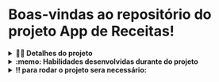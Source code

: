 # Boas-vindas ao repositório do projeto App de Receitas!


<details>
  <summary><strong>👨‍💻 Detalhes do projeto</strong></summary><br />

  O app de receitas foi desenvolvido em group de 4 pessoas utilizando o que há de mais moderno dentro do ecossistema React: Hooks e Context API!

  Nele será possível: ver, buscar, filtrar, favoritar e acompanhar o progresso de preparação de receitas e drinks!

  A base de dados serão 2 APIs distintas, uma para comidas e outra para bebidas.

  O layout tem como foco dispositivos móveis.

</details>
<details>
  <summary><strong>:memo: Habilidades desenvolvidas durante do projeto</strong></summary><br />

  Nesse projeto, foi capaz de:

  - Utilizar _Redux_ para gerenciar estado
  - Utilizar a biblioteca _React-Redux_
  - Utilizar a Context API do _React_ para gerenciar estado
  - Utilizar o _React Hook useState_
  - Utilizar o _React Hook useContext_
  - Utilizar o _React Hook useEffect_
  - Criar Hooks customizados
</details>

<details>
  <summary><strong>‼️ para rodar o projeto sera necessário: </strong></summary><br />

  1. Clone o repositório

  - Use o comando: `git@github.com:HocineSehanine/recipes-app.git`.
  - Entre na pasta do repositório que você acabou de clonar:
    - `cd recipes-app`

  2. Instale as dependências e inicialize o projeto

  - Instale as dependências:
    - `npm install`
  - Inicialize o projeto:
    - `npm start`
</details>
